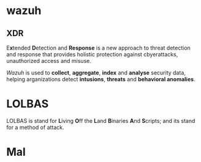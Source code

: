 # wazuh
## XDR
E**x**tended **D**etection and **Response** is a new approach to threat detection and response that provides holistic protection against cbyerattacks, unauthorized access and misuse.

*Wazuh* is used to **collect**, **aggregate**, **index** and **analyse** security data, helping arganizations detect **intusions**, **threats** and **behavioral anomalies**.

# LOLBAS
LOLBAS is stand for **L**iving **O**ff the **L**and **B**inaries **A**nd **S**cripts; and its stand for a method of attack.

# Mal